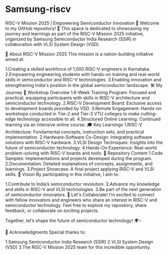 # Samsung-riscv
RISC-V Mission 2025 | Empowering Semiconductor Innovation 🚀
Welcome to my GitHub repository! 🎉
This space is dedicated to showcasing my journey and learnings as part of the RISC-V Mission 2025 initiative, organized by Samsung Semiconductor India Research (SSIR) in collaboration with VLSI System Design (VSD).

🌟 About RISC-V Mission 2025
This mission is a nation-building initiative aimed at:

1.Creating a skilled workforce of 1,000 RISC-V engineers in Karnataka.
2.Empowering engineering students with hands-on training and real-world skills in semiconductor and RISC-V technologies.
3.Enabling innovation and strengthening India's position in the global semiconductor landscape.
🛠 My Journey
🚩 Workshop Overview
1.6-Week Training Program: Focused and practical, equipping participants with skills in RISC-V architecture and semiconductor technology.
2.RISC-V Development Board: Exclusive access to development boards provided by VSD.
3.Remote Engagement: Hands-on workshops conducted in Tier-2 and Tier-3 VTU colleges to make cutting-edge technology accessible to all.
4.Structured Online Learning: Continued learning via an intensive online course.
🎓 Key Learnings
1.RISC-V Architecture: Fundamental concepts, instruction sets, and practical implementation.
2.Hardware-Software Co-Design: Integrating software solutions with RISC-V hardware.
3.VLSI Design Techniques: Insights into the future of semiconductor technology.
4.Hands-On Experience: Real-world problem-solving with RISC-V boards and tools.
📂 Repository Content
1.Code Samples: Implementations and projects developed during the program.
2.Documentation: Detailed explanations of concepts, assignments, and learnings.
3.Project Showcase: A final project applying RISC-V and VLSI skills.
📌 Vision
By participating in this initiative, I aim to:

1.Contribute to India’s semiconductor revolution.
2.Advance my knowledge and skills in RISC-V and VLSI technologies.
3.Be part of the next generation of semiconductor innovators.
🤝 Let's Collaborate!
I’m excited to connect with fellow innovators and engineers who share an interest in RISC-V and semiconductor technology. Feel free to explore my repository, share feedback, or collaborate on exciting projects.

Together, let’s shape the future of semiconductor technology! 🌍✨

📜 Acknowledgments
Special thanks to:

1.Samsung Semiconductor India Research (SSIR)
2.VLSI System Design (VSD)
3.The RISC-V Mission 2025 team for this incredible opportunity.

